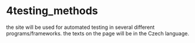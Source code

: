 # 4testing_methods


the site will be used for automated testing in several different programs/frameworks. the texts on the page will be in the Czech language.

